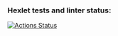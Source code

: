 ### Hexlet tests and linter status:
[![Actions Status](https://github.com/Yurikze/php-project-45/actions/workflows/hexlet-check.yml/badge.svg)](https://github.com/Yurikze/php-project-45/actions)
